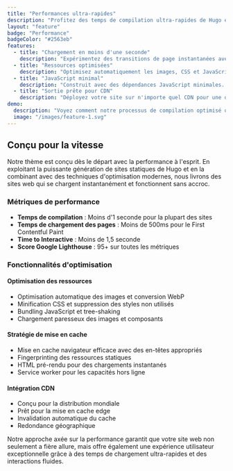 ```yaml
---
title: "Performances ultra-rapides"
description: "Profitez des temps de compilation ultra-rapides de Hugo et d'une sortie optimisée. Votre site web se charge instantanément, offrant une expérience utilisateur exceptionnelle."
layout: "feature"
badge: "Performance"
badgeColor: "#2563eb"
features:
  - title: "Chargement en moins d'une seconde"
    description: "Expérimentez des transitions de page instantanées avec la génération de site statique de Hugo. Les pages se chargent en millisecondes, garantissant l'engagement des visiteurs."
  - title: "Ressources optimisées"
    description: "Optimisez automatiquement les images, CSS et JavaScript. Réduisez la taille des fichiers sans compromettre la qualité pour des temps de chargement plus rapides."
  - title: "JavaScript minimal"
    description: "Construit avec des dépendances JavaScript minimales. Les pages restent rapides et fonctionnelles tout en gardant la taille du bundle petite."
  - title: "Sortie prête pour CDN"
    description: "Déployez votre site sur n'importe quel CDN pour une distribution mondiale. Les fichiers statiques sont optimisés pour la mise en cache edge et des performances maximales."
demo:
  description: "Voyez comment notre processus de compilation optimisé offre des chargements de page ultra-rapides et des transitions fluides."
  image: "/images/feature-1.svg"
---
```


## Conçu pour la vitesse

Notre thème est conçu dès le départ avec la performance à l'esprit. En exploitant la puissante génération de sites statiques de Hugo et en la combinant avec des techniques d'optimisation modernes, nous livrons des sites web qui se chargent instantanément et fonctionnent sans accroc.

### Métriques de performance

- **Temps de compilation** : Moins d'1 seconde pour la plupart des sites
- **Temps de chargement des pages** : Moins de 500ms pour le First Contentful Paint
- **Time to Interactive** : Moins de 1,5 seconde
- **Score Google Lighthouse** : 95+ sur toutes les métriques

### Fonctionnalités d'optimisation

#### Optimisation des ressources
- Optimisation automatique des images et conversion WebP
- Minification CSS et suppression des styles non utilisés
- Bundling JavaScript et tree-shaking
- Chargement paresseux des images et composants

#### Stratégie de mise en cache
- Mise en cache navigateur efficace avec des en-têtes appropriés
- Fingerprinting des ressources statiques
- HTML pré-rendu pour des chargements instantanés
- Service worker pour les capacités hors ligne

#### Intégration CDN
- Conçu pour la distribution mondiale
- Prêt pour la mise en cache edge
- Invalidation automatique du cache
- Redondance géographique

Notre approche axée sur la performance garantit que votre site web non seulement a fière allure, mais offre également une expérience utilisateur exceptionnelle grâce à des temps de chargement ultra-rapides et des interactions fluides.
